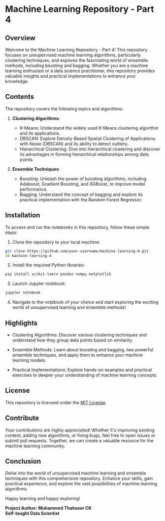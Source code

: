 # Machine Learning Repository - Part 4

## Overview

Welcome to the Machine Learning Repository - Part 4! This repository focuses on unsupervised machine learning algorithms, particularly clustering techniques, and explores the fascinating world of ensemble methods, including boosting and bagging. Whether you are a machine learning enthusiast or a data science practitioner, this repository provides valuable insights and practical implementations to enhance your knowledge.

## Contents

The repository covers the following topics and algorithms:

1. **Clustering Algorithms**:
   - K-Means: Understand the widely used K-Means clustering algorithm and its applications.
   - DBSCAN: Explore Density-Based Spatial Clustering of Applications with Noise (DBSCAN) and its ability to detect outliers.
   - Hierarchical Clustering: Dive into hierarchical clustering and discover its advantages in forming hierarchical relationships among data points.

2. **Ensemble Techniques**:
   - Boosting: Unleash the power of boosting algorithms, including Adaboost, Gradient Boosting, and XGBoost, to improve model performance.
   - Bagging: Understand the concept of bagging and explore its practical implementation with the Random Forest Regressor.

## Installation

To access and run the notebooks in this repository, follow these simple steps:

1. Clone the repository to your local machine:

```bash
git clone https://github.com/your-username/machine-learning-4.git
cd machine-learning-4
```

2. Install the required Python libraries:

```bash
pip install scikit-learn pandas numpy matplotlib
```

3. Launch Jupyter notebook:

```bash
jupyter notebook
```

4. Navigate to the notebook of your choice and start exploring the exciting world of unsupervised learning and ensemble methods!

## Highlights

- Clustering Algorithms: Discover various clustering techniques and understand how they group data points based on similarity.

- Ensemble Methods: Learn about boosting and bagging, two powerful ensemble techniques, and apply them to enhance your machine learning models.

- Practical Implementations: Explore hands-on examples and practical exercises to deepen your understanding of machine learning concepts.

## License

This repository is licensed under the [MIT License](https://opensource.org/licenses/MIT).

## Contribute

Your contributions are highly appreciated! Whether it's improving existing content, adding new algorithms, or fixing bugs, feel free to open issues or submit pull requests. Together, we can create a valuable resource for the machine learning community.

## Conclusion

Delve into the world of unsupervised machine learning and ensemble techniques with this comprehensive repository. Enhance your skills, gain practical experience, and explore the vast possibilities of machine learning algorithms.

Happy learning and happy exploring!

**Project Author: Muhammed Thahseer CK**  
**Self-taught Data Scientist**

